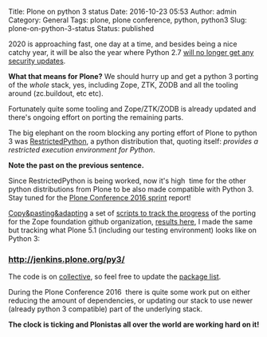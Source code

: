 Title: Plone on python 3 status
Date: 2016-10-23 05:53
Author: admin
Category: General
Tags: plone, plone conference, python, python3
Slug: plone-on-python-3-status
Status: published

2020 is approaching fast, one day at a time, and besides being a nice catchy year, it will be also the year where Python 2.7 [will no longer get any security updates](https://pythonclock.org/).

**What that means for Plone?** We should hurry up and get a python 3 porting of the *whole* stack, yes, including Zope, ZTK, ZODB and all the tooling around (zc.buildout, etc etc).

Fortunately quite some tooling and Zope/ZTK/ZODB is already updated and there's ongoing effort on porting the remaining parts.

The big elephant on the room blocking any porting effort of Plone to python 3 was [RestrictedPython](https://pypi.python.org/pypi/RestrictedPython), a python distribution that, quoting itself: *provides a restricted execution environment for Python*.

**Note the past on the previous sentence.**

Since RestrictedPython is being worked, now it's high  time for the other python distributions from Plone to be also made compatible with Python 3. Stay tuned for the [Plone Conference 2016 sprint](https://2016.ploneconf.org/sprints) report!

[Copy&pasting&adapting](https://github.com/collective/ztk-py3-status) a set of [scripts to track the progress](https://github.com/mgedmin/ztk-py3-status) of the porting for the Zope foundation github organization, [results here](http://zope3.pov.lt/py3/), I made the same but tracking what Plone 5.1 (including our testing environment) looks like on Python 3:

### <http://jenkins.plone.org/py3/>

The code is on [collective](https://github.com/collective/ztk-py3-status), so feel free to update the [package list](https://github.com/collective/ztk-py3-status/blob/master/plone_packages.py).

During the Plone Conference 2016  there is quite some work put on either reducing the amount of dependencies, or updating our stack to use newer (already python 3 compatible) part of the underlying stack.

**The clock is ticking and Plonistas all over the world are working hard on it!**

